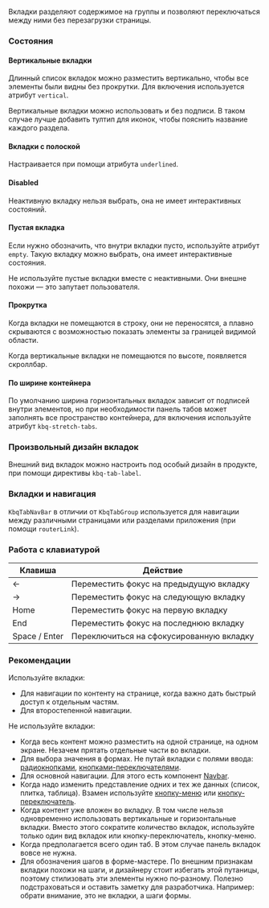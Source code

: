 Вкладки разделяют содержимое на группы и позволяют переключаться между ними без перезагрузки страницы.

<!-- example(tabs-overview) -->

### Состояния

#### Вертикальные вкладки

Длинный список вкладок можно разместить вертикально, чтобы все элементы были видны без прокрутки. Для включения используется атрибут `vertical`.

<!-- example(tabs-vertical) -->

Вертикальные вкладки можно использовать и без подписи. В таком случае лучше добавить тултип для иконок, чтобы пояснить название каждого раздела.

<!-- example(tabs-vertical-icons) -->

#### Вкладки с полоской

Настраивается при помощи атрибута `underlined`.

<!-- example(tabs-underlined) -->

#### Disabled

Неактивную вкладку нельзя выбрать, она не имеет интерактивных состояний.

<!-- example(tabs-disabled) -->

#### Пустая вкладка

Если нужно обозначить, что внутри вкладки пусто, используйте атрибут `empty`. Такую вкладку можно выбрать, она имеет интерактивные состояния.

<!-- example(tabs-empty-label) -->

Не используйте пустые вкладки вместе с неактивными. Они внешне похожи — это запутает пользователя.

#### Прокрутка

Когда вкладки не помещаются в строку, они не переносятся, а плавно скрываются с возможностью показать элементы за границей видимой области.

<!-- example(tabs-with-scroll) -->

Когда вертикальные вкладки не помещаются по высоте, появляется скроллбар.

<!-- example(tabs-with-scroll-vertical) -->

#### По ширине контейнера

По умолчанию ширина горизонтальных вкладок зависит от подписей внутри элементов, но при необходимости панель табов может заполнять все пространство контейнера, для включения используйте атрибут `kbq-stretch-tabs`.

<!-- example(tabs-stretch) -->

### Произвольный дизайн вкладок

Внешний вид вкладок можно настроить под особый дизайн в продукте, при помощи директивы `kbq-tab-label`.

<!-- example(tabs-custom-label) -->

### Вкладки и навигация

`KbqTabNavBar` в отличии от `KbqTabGroup` используется для навигации между различными страницами или разделами приложения (при помощи `routerLink`).

<!-- example(tabs-nav-bar-overview) -->

### Работа с клавиатурой

| <span style="min-width: 140px;">Клавиша</span>                                                  | Действие                                 |
| ----------------------------------------------------------------------------------------------- | ---------------------------------------- |
| <span class="docs-hot-key-button">←</span>                                                      | Переместить фокус на предыдущую вкладку  |
| <span class="docs-hot-key-button">→</span>                                                      | Переместить фокус на следующую вкладку   |
| <span class="docs-hot-key-button">Home</span>                                                   | Переместить фокус на первую вкладку      |
| <span class="docs-hot-key-button">End</span>                                                    | Переместить фокус на последнюю вкладку   |
| <span class="docs-hot-key-button">Space</span> / <span class="docs-hot-key-button">Enter</span> | Переключиться на сфокусированную вкладку |

### Рекомендации

Используйте вкладки:

-   Для навигации по контенту на странице, когда важно дать быстрый доступ к отдельным частям.
-   Для второстепенной навигации.

Не используйте вкладки:

-   Когда весь контент можно разместить на одной странице, на одном экране. Незачем прятать отдельные части во вкладки.
-   Для выбора значения в формах. Не путай вкладки с полями ввода: [радиокнопками](/ru/components/radio), [кнопками-переключателями](/ru/components/button-toggle).
-   Для основной навигации. Для этого есть компонент [Navbar](/ru/components/navbar).
-   Когда надо изменить представление одних и тех же данных (список, плитка, таблица). Взамен используйте [кнопку-меню](/ru/components/dropdown) или [кнопку-переключатель](/ru/components/button-toggle).
-   Когда контент уже вложен во вкладку. В том числе нельзя одновременно использовать вертикальные и горизонтальные вкладки. Вместо этого сократите количество вкладок, используйте только один вид вкладок или кнопку-переключатель, кнопку-меню.
-   Когда предполагается всего один таб. В этом случае панель вкладок вовсе не нужна.
-   Для обозначения шагов в форме-мастере. По внешним признакам вкладки похожи на шаги, и дизайнеру стоит избегать этой путаницы, поэтому стилизовать эти элементы нужно по‑разному. Полезно подстраховаться и оставить заметку для разработчика. Например: обрати внимание, это не вкладки, а шаги формы.
